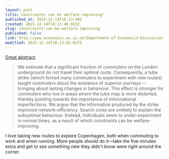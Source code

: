 ```yaml
---
layout: post
title: Constraints can be welfare-improving"
published_at: 2015-12-14T16:13:40Z
created: 2015-12-14T10:13:40.915Z
slug: constraints-can-be-welfare-improving
published: false
link: http://www.economics.ox.ac.uk/Department-of-Economics-Discussion-Paper-Series/the-benefits-of-forced-experimentation-striking-evidence-from-the-london-underground-network
modified: 2015-12-14T10:13:56.027Z
---
```

[Great abstract](http://www.economics.ox.ac.uk/Department-of-Economics-Discussion-Paper-Series/the-benefits-of-forced-experimentation-striking-evidence-from-the-london-underground-network):

> We estimate that a significant fraction of commuters on the London underground do not travel their optimal route. Consequently, a tube strike (which forced many commuters to experiment with new routes) taught commuters about the existence of superior journeys -- bringing about lasting changes in behaviour. This effect is stronger for commuters who live in areas where the tube map is more distorted, thereby pointing towards the importance of informational imperfections. We argue that the information produced by the strike improved network-efficiency. Search costs are unlikely to explain the suboptimal behaviour. Instead, individuals seem to under-experiment in normal times, as a result of which constraints can be welfare-improving.

I love taking new routes to explore Copenhagen, both when commuting to work and when running. More people should do it—take the five minutes extra and get to see something new they didn't know were right around the corner.
